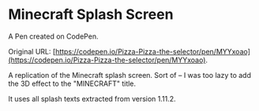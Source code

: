 # Minecraft Splash Screen

A Pen created on CodePen.

Original URL: [https://codepen.io/Pizza-Pizza-the-selector/pen/MYYxoao](https://codepen.io/Pizza-Pizza-the-selector/pen/MYYxoao).

A replication of the Minecraft splash screen. Sort of – I was too lazy to add the 3D effect to the "MINECRAFT" title.

It uses all splash texts extracted from version 1.11.2.